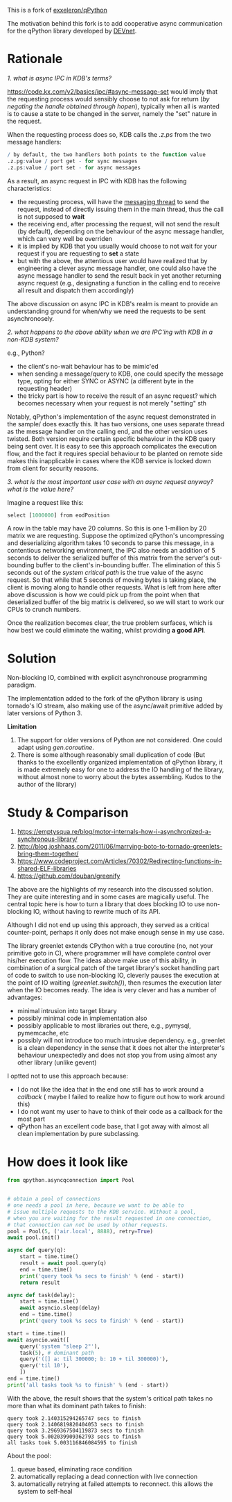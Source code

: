 This is a fork of [exxeleron/qPython](https://github.com/exxeleron/qPython)

The motivation behind this fork is to add cooperative async communication for
the qPython library developed by [DEVnet](devnet.de).

Rationale
===

*1. what is async IPC in KDB's terms?*

https://code.kx.com/v2/basics/ipc/#async-message-set would imply that the requesting
process would sensibly choose to not ask for return (_by negating the handle obtained
through hopen_), typically when all is wanted is to cause a state to be changed in
the server, namely the "set" nature in the request.

When the requesting process does so, KDB calls the _.z.ps_ from the two message handlers:

```q
/ by default, the two handlers both points to the function value
.z.pg:value / port get - for sync messages
.z.ps:value / port set - for async messages
```

As a result, an async request in IPC with KDB has the following characteristics:

- the requesting process, will have the
  [messaging thread](http://www.timestored.com/kdb-guides/interprocess-communication)
  to send the request, instead of directly issuing them in the main thread, thus the call
  is not supposed to __wait__
- the receiving end, after processing the request, will not send the result (by default),
  depending on the behaviour of the async message handler, which can very well
  be overriden
- it is implied by KDB that you usually would choose to not wait for your request
  if you are requesting to **set** a state
- but with the above, the attentious user would have realized that by engineering
  a clever async message handler, one could also have the async message handler
  to send the result back in yet another returning async request (e.g., designating
  a function in the calling end to receive all result and dispatch them accordingly)

The above discussion on async IPC in KDB's realm is meant to provide an understanding
ground for when/why we need the requests to be sent asynchronosely.

*2. what happens to the above ability when we are IPC'ing with KDB in a non-KDB system?*

e.g., Python?

- the client's no-wait behaviour has to be mimic'ed
- when sending a message/query to KDB, one could specify the message type, opting for
  either SYNC or ASYNC (a different byte in the requesting header)
- the tricky part is how to receive the result of an async request?
  which  becomes necessary when your request is not merely "setting" sth

Notably, qPython's implementation of the async request demonstrated in the sample/
does exactly this. It has two versions, one uses separate thread as the message handler
on the calling end, and the other version uses twisted. Both version require certain
specific behaviour in the KDB query being sent over. It is easy to see this approach
complicates the execution flow, and the fact it requires special behaviour to be planted
on remote side makes this inapplicable in cases where the KDB service is locked down
from client for security reasons.

*3. what is the most important user case with an async request anyway? what is the value here?*

Imagine a request like this:

```q
select [1000000] from eodPosition
```

A row in the table may have 20 columns. So this is one 1-million by 20 matrix we are requesting.
Suppose the optimized qPython's uncompressing and deserializing algorithm takes 10 seconds to parse
this message, in a contentious networking environment, the IPC also needs an addition of 5 seconds
to deliver the serialized buffer of this matrix from the server's out-bounding buffer to the
client's in-bounding buffer. The elimination of this 5 seconds out of the _system critical path_
is the true value of the async request. So that while that 5 seconds of moving bytes is taking
place, the client is moving along to handle other requests. What is left from here after above
discussion is how we could pick up from the point when that deserialized buffer of the big matrix
is delivered, so we will start to work our CPUs to crunch numbers.

Once the realization becomes clear, the true problem surfaces, which is how best we could eliminate
the waiting, whilst providing __a good API__.


Solution
===

Non-blocking IO, combined with explicit asynchronouse programming paradigm.

The implementation added to the fork of the qPython library is using tornado's IO stream, also
making use of the async/await primitive added by later versions of Python 3. 

__Limitation__

1. The support for older versions of Python are not considered. One could adapt using _gen.coroutine_.
1. There is some although reasonably small duplication of code (But thanks to the excellently
   organized implementation of qPython library, it is made extremely easy for one to address
   the IO handling of the library, without almost none to worry about the bytes assembling. Kudos
   to the author of the library)

Study & Comparison
===

1. https://emptysqua.re/blog/motor-internals-how-i-asynchronized-a-synchronous-library/
1. http://blog.joshhaas.com/2011/06/marrying-boto-to-tornado-greenlets-bring-them-together/
1. https://www.codeproject.com/Articles/70302/Redirecting-functions-in-shared-ELF-libraries
1. https://github.com/douban/greenify

The above are the highlights of my research into the discussed solution. They are quite interesting
and in some cases are magically useful. The central topic here is how to turn a library that
does blocking IO to use non-blocking IO, without having to rewrite much of its API.

Although I did not end up using this approach, they served as a critical counter-point, perhaps
it only does not make enough sense in my use case.

The library greenlet extends CPython with a true coroutine (no, not your primitive goto in C), where
programmer will have complete control over his/her execution flow. The ideas above make use of this
ability, in combination of a surgical patch of the target library's socket handling part of code to
switch to use non-blocking IO, cleverly pauses the execution at the point of IO waiting
(_greenlet.switch()_), then resumes the execution later when the IO becomes ready. The idea
is very clever and has a number of advantages:

- minimal intrusion into target library
- possibly minimal code in implementation also
- possibly applicable to most libraries out there, e.g., pymysql, pymemcache, etc
- possibly will not introduce too much intrusive dependency. e.g., greenlet is a clean
  dependency in the sense that it does not alter the interpreter's behaviour unexpectedly
  and does not stop you from using almost any other library (unlike gevent)

I optted not to use this approach because:

- I do not like the idea that in the end one still has to work around a _callback_ (
  maybe I failed to realize how to figure out how to work around this)
- I do not want my user to have to think of their code as a callback for the most part
- qPython has an excellent code base, that I got away with almost all clean implementation
  by pure subclassing. 


How does it look like
===

```python
from qpython.asyncqconnection import Pool


# obtain a pool of connections
# one needs a pool in here, because we want to be able to
# issue multiple requests to the KDB service. Without a pool,
# when you are waiting for the result requested in one connection,
# that connection can not be used by other requests.
pool = Pool(5, ('air.local', 8888), retry=True)
await pool.init()

async def query(q):
    start = time.time()
    result = await pool.query(q)
    end = time.time()
    print('query took %s secs to finish' % (end - start))
    return result

async def task(delay):
    start = time.time()
    await asyncio.sleep(delay)
    end = time.time()
    print('query took %s secs to finish' % (end - start))

start = time.time()
await asyncio.wait([
    query('system "sleep 2"'),
    task(5), # dominant path
    query('([] a: til 300000; b: 10 + til 300000)'),
    query('til 10'),
    ])
end = time.time()
print('all tasks took %s to finish' % (end - start))
```

With the above, the result shows that the system's critical path takes no more than
what its dominant path takes to finish:

```text
query took 2.140315294265747 secs to finish
query took 2.1406819820404053 secs to finish
query took 3.2969367504119873 secs to finish
query took 5.002039909362793 secs to finish
all tasks took 5.003116846084595 to finish
```

About the pool:

1. queue based, eliminating race condition
1. automatically replacing a dead connection with live connection
1. automatically retrying at failed attempts to reconnect. this allows
   the system to self-heal


